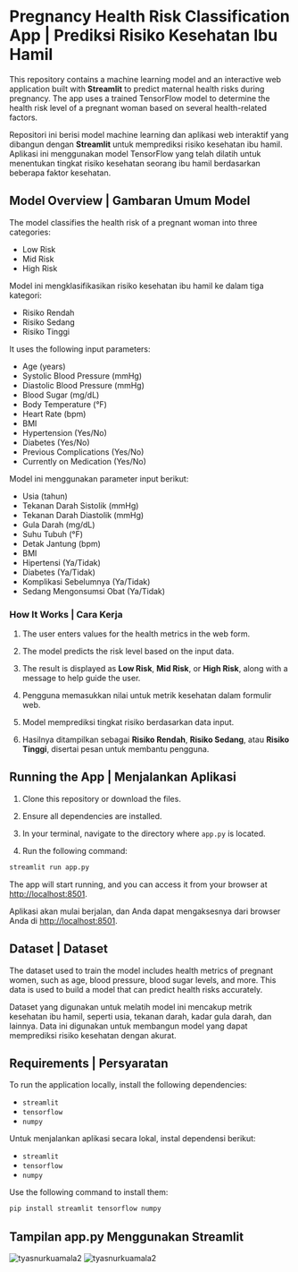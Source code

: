 
# Pregnancy Health Risk Classification App | Prediksi Risiko Kesehatan Ibu Hamil

This repository contains a machine learning model and an interactive web application built with **Streamlit** to predict maternal health risks during pregnancy. The app uses a trained TensorFlow model to determine the health risk level of a pregnant woman based on several health-related factors.

Repositori ini berisi model machine learning dan aplikasi web interaktif yang dibangun dengan **Streamlit** untuk memprediksi risiko kesehatan ibu hamil. Aplikasi ini menggunakan model TensorFlow yang telah dilatih untuk menentukan tingkat risiko kesehatan seorang ibu hamil berdasarkan beberapa faktor kesehatan.

## Model Overview | Gambaran Umum Model
The model classifies the health risk of a pregnant woman into three categories:
- Low Risk
- Mid Risk
- High Risk

Model ini mengklasifikasikan risiko kesehatan ibu hamil ke dalam tiga kategori:
- Risiko Rendah
- Risiko Sedang
- Risiko Tinggi

It uses the following input parameters:
- Age (years)
- Systolic Blood Pressure (mmHg)
- Diastolic Blood Pressure (mmHg)
- Blood Sugar (mg/dL)
- Body Temperature (°F)
- Heart Rate (bpm)
- BMI
- Hypertension (Yes/No)
- Diabetes (Yes/No)
- Previous Complications (Yes/No)
- Currently on Medication (Yes/No)

Model ini menggunakan parameter input berikut:
- Usia (tahun)
- Tekanan Darah Sistolik (mmHg)
- Tekanan Darah Diastolik (mmHg)
- Gula Darah (mg/dL)
- Suhu Tubuh (°F)
- Detak Jantung (bpm)
- BMI
- Hipertensi (Ya/Tidak)
- Diabetes (Ya/Tidak)
- Komplikasi Sebelumnya (Ya/Tidak)
- Sedang Mengonsumsi Obat (Ya/Tidak)

### How It Works | Cara Kerja
1. The user enters values for the health metrics in the web form.
2. The model predicts the risk level based on the input data.
3. The result is displayed as **Low Risk**, **Mid Risk**, or **High Risk**, along with a message to help guide the user.

1. Pengguna memasukkan nilai untuk metrik kesehatan dalam formulir web.
2. Model memprediksi tingkat risiko berdasarkan data input.
3. Hasilnya ditampilkan sebagai **Risiko Rendah**, **Risiko Sedang**, atau **Risiko Tinggi**, disertai pesan untuk membantu pengguna.

## Running the App | Menjalankan Aplikasi

1. Clone this repository or download the files.

2. Ensure all dependencies are installed.

3. In your terminal, navigate to the directory where `app.py` is located.

4. Run the following command:

```bash
streamlit run app.py
```

The app will start running, and you can access it from your browser at [http://localhost:8501](http://localhost:8501).

Aplikasi akan mulai berjalan, dan Anda dapat mengaksesnya dari browser Anda di [http://localhost:8501](http://localhost:8501).

## Dataset | Dataset

The dataset used to train the model includes health metrics of pregnant women, such as age, blood pressure, blood sugar levels, and more. This data is used to build a model that can predict health risks accurately.

Dataset yang digunakan untuk melatih model ini mencakup metrik kesehatan ibu hamil, seperti usia, tekanan darah, kadar gula darah, dan lainnya. Data ini digunakan untuk membangun model yang dapat memprediksi risiko kesehatan dengan akurat.

## Requirements | Persyaratan
To run the application locally, install the following dependencies:
- `streamlit`
- `tensorflow`
- `numpy`

Untuk menjalankan aplikasi secara lokal, instal dependensi berikut:
- `streamlit`
- `tensorflow`
- `numpy`

Use the following command to install them:

```bash
pip install streamlit tensorflow numpy
```
## Tampilan app.py Menggunakan Streamlit

![tyasnurkuamala2](.img/satu.png)
![tyasnurkuamala2](.img/dua.png)

